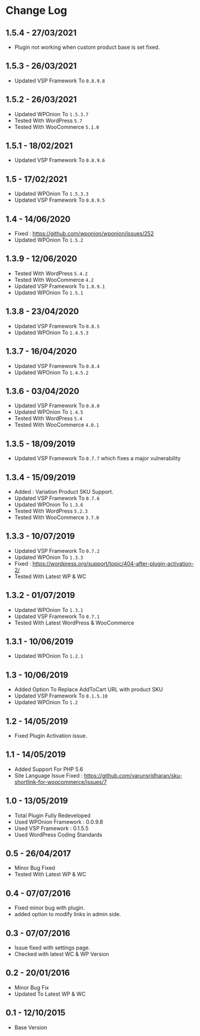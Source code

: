 # Change Log

## 1.5.4 - 27/03/2021
* Plugin not working when custom product base is set fixed.

## 1.5.3 - 26/03/2021
* Updated VSP Framework To `0.8.9.8`

## 1.5.2 - 26/03/2021
* Updated WPOnion To `1.5.3.7`
* Tested With WordPress `5.7`
* Tested With WooCommerce `5.1.0`

## 1.5.1 - 18/02/2021
* Updated VSP Framework To `0.8.9.6`

## 1.5 - 17/02/2021
* Updated WPOnion To `1.5.3.3`
* Updated VSP Framework To `0.8.9.5`

## 1.4 - 14/06/2020
* Fixed : https://github.com/wponion/wponion/issues/252
* Updated WPOnion To `1.5.2`

## 1.3.9 - 12/06/2020
* Tested With WordPress `5.4.2`
* Tested With WooCommerce `4.2`
* Updated VSP Framework To `1.8.9.1`
* Updated WPOnion To `1.5.1`

## 1.3.8 - 23/04/2020
* Updated VSP Framework To `0.8.5`
* Updated WPOnion To `1.4.5.3`

## 1.3.7 - 16/04/2020
* Updated VSP Framework To `0.8.4`
* Updated WPOnion To `1.4.5.2`

## 1.3.6 - 03/04/2020
* Updated VSP Framework To `0.8.0`
* Updated WPOnion To `1.4.5`
* Tested With WordPress `5.4`
* Tested With WooCommerce `4.0.1`

## 1.3.5 - 18/09/2019
* Updated VSP Framework To `0.7.7` which fixes a major vulnerability

## 1.3.4 - 15/09/2019
* Added : Variation Product SKU Support.
* Updated VSP Framework To `0.7.6`
* Updated WPOnion To `1.3.6`
* Tested With WordPress `5.2.3`
* Tested With WooCommerce `3.7.0`

## 1.3.3 - 10/07/2019
* Updated VSP Framework To `0.7.2`
* Updated WPOnion To `1.3.3`
* Fixed : https://wordpress.org/support/topic/404-after-plugin-activation-2/
* Tested With Latest WP & WC

## 1.3.2 - 01/07/2019
* Updated WPOnion To `1.3.1`
* Updated VSP Framework To `0.7.1`
* Tested With Latest WordPress & WooCommerce

## 1.3.1 - 10/06/2019
* Updated WPOnion To `1.2.1`

## 1.3 - 10/06/2019
* Added Option To Replace AddToCart URL with product SKU
* Updated VSP Framework To `0.1.5.10`
* Updated WPOnion To `1.2`

## 1.2 - 14/05/2019
* Fixed Plugin Activation issue.

## 1.1 - 14/05/2019
* Added Support For PHP 5.6
* Site Language Issue Fixed : https://github.com/varunsridharan/sku-shortlink-for-woocommerce/issues/7

## 1.0 - 13/05/2019
* Total Plugin Fully Redeveloped
* Used WPOnion Framework : 0.0.9.8
* Used VSP Framework : 0.1.5.5
* Used WordPress Coding Standards

## 0.5 - 26/04/2017
* Minor Bug Fixed
* Tested With Latest WP & WC

## 0.4 - 07/07/2016
* Fixed minor bug with plugin.
* added option to modify links in admin side.

## 0.3 - 07/07/2016
* Issue fixed with settings page.
* Checked with latest WC & WP Version 

## 0.2 - 20/01/2016
* Minor Bug Fix
* Updated To Latest WP & WC

## 0.1 - 12/10/2015
* Base Version
